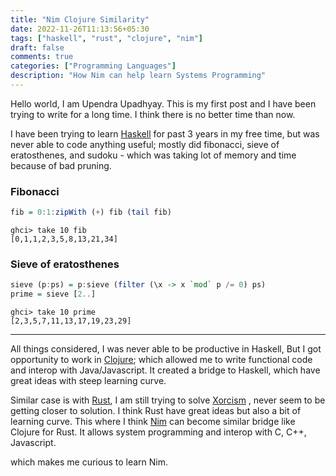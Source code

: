 ```yaml
---
title: "Nim Clojure Similarity"
date: 2022-11-26T11:13:56+05:30
tags: ["haskell", "rust", "clojure", "nim"]
draft: false
comments: true
categories: ["Programming Languages"]
description: "How Nim can help learn Systems Programming"
---
```


Hello world, I am Upendra Upadhyay. This is my first post and I have been trying to write for a long time. I think there is no better time than now.

I have been trying to learn [Haskell](https://www.haskell.org/) for past 3 years in my free time, but was never able to code anything useful; mostly did fibonacci, sieve of eratosthenes, and sudoku - which was taking lot of memory and time because of bad pruning.

### Fibonacci
```haskell
fib = 0:1:zipWith (+) fib (tail fib)
```
```
ghci> take 10 fib
[0,1,1,2,3,5,8,13,21,34]
```

### Sieve of eratosthenes
```haskell
sieve (p:ps) = p:sieve (filter (\x -> x `mod` p /= 0) ps)
prime = sieve [2..]
```
```
ghci> take 10 prime
[2,3,5,7,11,13,17,19,23,29]
```
***

All things considered, I was never able to be productive in Haskell, But I got opportunity to work in [Clojure](https://clojure.org/); which allowed me to write functional code and interop with Java/Javascript. It created a bridge to Haskell, which have great ideas with steep learning curve.


Similar case is with [Rust](https://www.rust-lang.org/), I am still trying to solve [Xorcism](https://exercism.org/tracks/rust/exercises/xorcism) , never seem to be getting closer to solution. I think Rust have great ideas but also a bit of learning curve. This where I think [Nim](https://nim-lang.org/) can become similar bridge like Clojure for Rust. It allows system programming and interop with C, C++, Javascript.

which makes me curious to learn Nim.
